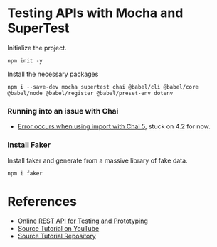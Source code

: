# Testing APIs with Mocha and SuperTest


Initialize the project.
```
npm init -y
```

Install the necessary packages
```
npm i --save-dev mocha supertest chai @babel/cli @babel/core @babel/node @babel/register @babel/preset-env dotenv
```

### Running into an issue with Chai

- [Error occurs when using import with Chai 5](https://github.com/chaijs/chai/issues/1561), stuck on 4.2 for now.

### Install Faker
Install faker and generate from a massive library of fake data.

```
npm i faker
```
# References

- [Online REST API for Testing and Prototyping](https://gorest.co.in/)
- [Source Tutorial on YouTube](https://www.youtube.com/playlist?list=PL6AdzyjjD5HDR2kNRU2dA1C8ydXRAaaBV)
- [Source Tutorial Repository](https://github.com/dilpreetj/JavaScript-API-Automation-Tests)
